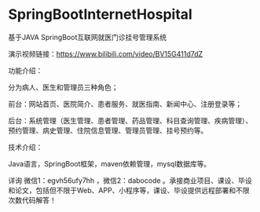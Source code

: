 # SpringBootInternetHospital
基于JAVA SpringBoot互联网就医门诊挂号管理系统

演示视频链接：https://www.bilibili.com/video/BV15G411d7dZ

功能介绍：

分为病人、医生和管理员三种角色；

前台：网站首页、医院简介、患者服务、就医指南、新闻中心、注册登录等；

后台：系统管理（医生管理、患者管理、药品管理、科目查询管理、疾病管理）、预约管理、病史管理、住院信息管理、管理员管理、挂号预约等。

技术介绍：

Java语言，SpringBoot框架，maven依赖管理，mysql数据库等。

详询 微信1：egvh56ufy7hh ，微信2：dabocode 。承接商业项目、课设、毕设和论文，包括但不限于Web、APP、小程序等，课设、毕设提供远程部署和不限次数代码解答！
